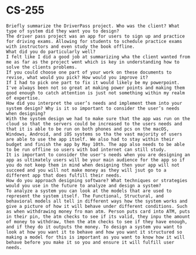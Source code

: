 # CS-255

    Briefly summarize the DriverPass project. Who was the client? What type of system did they want you to design?
    The driver pass project was an app for users to sign up and practice for driving exams. Allowing for students to schedule practice exams with instructors and even study the book offline.
    What did you do particularly well?
    I felt like I did a good job at summarizing wha the client wanted from me as far as the project went which is key in understanding how to solve the clients problems.
    If you could choose one part of your work on these documents to revise, what would you pick? How would you improve it?
    If I had to pick one part to fix it would likely be my powerpoint. I've always been not so great at making power points and making them good enough to catch attention is just not something within my realm of expertise.
    How did you interpret the user’s needs and implement them into your system design? Why is it so important to consider the user’s needs when designing?
    With the system design we had to make sure that the app was run on the cloud so that the servers could be increased to the users needs and that it is able to be run on both phones and pcs on the macOS, Windows, Android, and iOS systems so tha the vast majority of users are able to use the app itself. We also had to stay within their budget and finish the app by May 10th. The app also needs to be able to be run offline so users with bad internet can still study.
    It is important to consider the user's needs when you are designing an app as ultimately users will be your main audience for the app so if you do not keep them in mind when designing then your app will not succeed and you will not make money as they will jsut go to a different app that does fulfill their needs.
    How do you approach designing software? What techniques or strategies would you use in the future to analyze and design a system?
    To analyze a system you can look at the models that are used to represent the system itself. The Functional, Structural, and behavioral models all tell in different ways how the system works and give a picture of how it will behave under different conditions. Such as when withdrawing money fro man atm. Person puts card into ATM, puts in their pin, the atm checks to see if its valid, they inpu the amount of money to withdraw, then the atm checks to see if they have enough, and if they do it outputs the money. To design a system you want to look at how you want it to behave and how you want it structured so making a model for this is important as you want to know how it will behave before you make it so you and ensure it will fulfill user needs.
